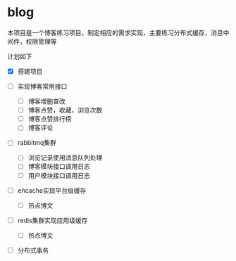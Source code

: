 # blog
本项目是一个博客练习项目，制定相应的需求实现，主要练习分布式缓存，消息中间件，权限管理等

计划如下


- [x] 搭建项目
- [ ] 实现博客常用接口
    - [ ] 博客增删查改
    - [ ] 博客点赞，收藏，浏览次数
    - [ ] 博客点赞排行榜
    - [ ] 博客评论
- [ ] rabbitmq集群
    - [ ] 浏览记录使用消息队列处理
    - [ ] 博客模块接口调用日志
    - [ ] 用户模块接口调用日志
- [ ] ehcache实现平台级缓存
    - [ ] 热点博文
- [ ] redis集群实现应用级缓存
    - [ ] 热点博文
- [ ] 分布式事务
    